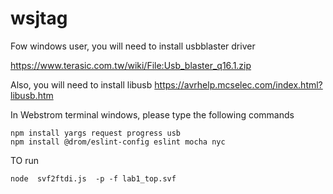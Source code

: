 # wsjtag

Fow windows user, you will need to install usbblaster driver

https://www.terasic.com.tw/wiki/File:Usb_blaster_q16.1.zip

Also, you will need to install libusb
https://avrhelp.mcselec.com/index.html?libusb.htm


In Webstrom terminal windows, please type the following commands
```
npm install yargs request progress usb
npm install @drom/eslint-config eslint mocha nyc
```


TO run
```
node  svf2ftdi.js  -p -f lab1_top.svf 
```

